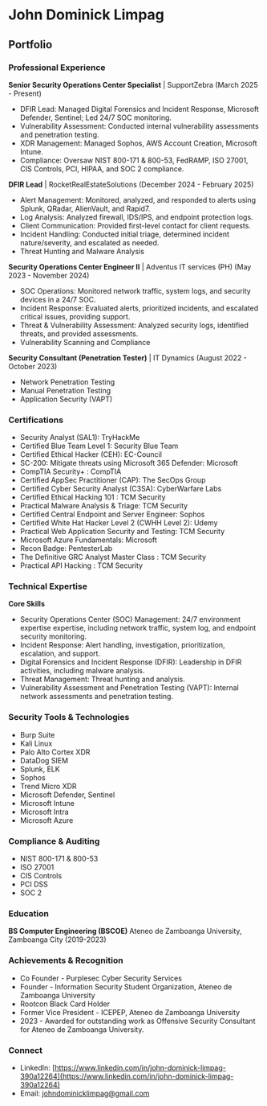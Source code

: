 # John Dominick Limpag


## Portfolio

### Professional Experience

**Senior Security Operations Center Specialist** | SupportZebra 
(March 2025 - Present)

* DFIR Lead: Managed Digital Forensics and Incident Response, Microsoft Defender, Sentinel; Led 24/7 SOC monitoring.
* Vulnerability Assessment: Conducted internal vulnerability assessments and penetration testing.
* XDR Management: Managed Sophos, AWS Account Creation, Microsoft Intune.
* Compliance: Oversaw NIST 800-171 & 800-53, FedRAMP, ISO 27001, CIS Controls, PCI, HIPAA, and SOC 2 compliance.

**DFIR Lead** | RocketRealEstateSolutions 
(December 2024 - February 2025)

* Alert Management: Monitored, analyzed, and responded to alerts using Splunk, QRadar, AlienVault, and Rapid7.
* Log Analysis: Analyzed firewall, IDS/IPS, and endpoint protection logs.
* Client Communication: Provided first-level contact for client requests.
* Incident Handling: Conducted initial triage, determined incident nature/severity, and escalated as needed.
* Threat Hunting and Malware Analysis

**Security Operations Center Engineer II** | Adventus IT services (PH) 
(May 2023 - November 2024)

* SOC Operations: Monitored network traffic, system logs, and security devices in a 24/7 SOC.
* Incident Response: Evaluated alerts, prioritized incidents, and escalated critical issues, providing support.
* Threat & Vulnerability Assessment: Analyzed security logs, identified threats, and provided assessments.
* Vulnerability Scanning and Compliance

**Security Consultant (Penetration Tester)** | IT Dynamics 
(August 2022 - October 2023)

* Network Penetration Testing
* Manual Penetration Testing
* Application Security (VAPT)

### Certifications
* Security Analyst (SAL1): TryHackMe
* Certified Blue Team Level 1: Security Blue Team
* Certified Ethical Hacker (CEH): EC-Council
* SC-200: Mitigate threats using Microsoft 365 Defender: Microsoft
* CompTIA Security+ : CompTIA
* Certified AppSec Practitioner (CAP): The SecOps Group
* Certified Cyber Security Analyst (C3SA): CyberWarfare Labs
* Certified Ethical Hacking 101 : TCM Security
* Practical Malware Analysis & Triage: TCM Security
* Certified Central Endpoint and Server Engineer: Sophos
* Certified White Hat Hacker Level 2 (CWHH Level 2): Udemy
* Practical Web Application Security and Testing: TCM Security
* Microsoft Azure Fundamentals: Microsoft
* Recon Badge: PentesterLab
* The Definitive GRC Analyst Master Class : TCM Security
* Practical API Hacking : TCM Security

### Technical Expertise

**Core Skills**

* Security Operations Center (SOC) Management: 24/7 environment expertise expertise, including network traffic, system log, and endpoint security monitoring.
* Incident Response: Alert handling, investigation, prioritization, escalation, and support.
* Digital Forensics and Incident Response (DFIR): Leadership in DFIR activities, including malware analysis.
* Threat Management: Threat hunting and analysis.
* Vulnerability Assessment and Penetration Testing (VAPT): Internal network assessments and penetration testing.

### Security Tools & Technologies

* Burp Suite
* Kali Linux
* Palo Alto Cortex XDR
* DataDog SIEM
* Splunk, ELK
* Sophos
* Trend Micro XDR
* Microsoft Defender, Sentinel
* Microsoft Intune
* Microsoft Intra
* Microsoft Azure

### Compliance & Auditing

* NIST 800-171 & 800-53
* ISO 27001
* CIS Controls
* PCI DSS
* SOC 2

### Education

**BS Computer Engineering (BSCOE)**
Ateneo de Zamboanga University, Zamboanga City (2019-2023)

### Achievements & Recognition

* Co Founder - Purplesec Cyber Security Services
* Founder - Information Security Student Organization, Ateneo de Zamboanga University
* Rootcon Black Card Holder
* Former Vice President - ICEPEP, Ateneo de Zamboanga University
* 2023 - Awarded for outstanding work as Offensive Security Consultant for Ateneo de Zamboanga University.

### Connect

* LinkedIn: [https://www.linkedin.com/in/john-dominick-limpag-390a12264](https://www.linkedin.com/in/john-dominick-limpag-390a12264)
* Email: johndominicklimpag@gmail.com
